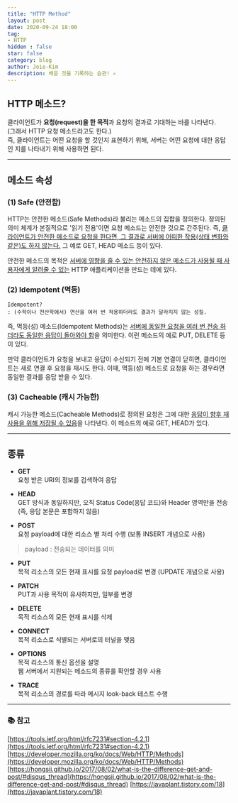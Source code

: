 ```yaml
---
title: "HTTP Method"
layout: post
date: 2020-09-24 18:00
tag:
- HTTP
hidden : false
star: false
category: blog
author: Joie-Kim
description: 배운 것을 기록하는 습관! ✍️
---
```

## HTTP 메소드?

클라이언트가 **요청(request)을 한 목적**과 요청의 결과로 기대하는 바를 나타낸다.<br>(그래서 HTTP 요청 메소드라고도 한다.)<br>
즉, 클라이언트는 어떤 요청을 할 것인지 표현하기 위해, 서버는 어떤 요청에 대한 응답인 지를 나타내기 위해 사용하면 된다.

---

## 메소드 속성
### (1) Safe (안전함)

HTTP는 안전한 메소드(Safe Methods)라 불리는 메소드의 집합을 정의한다. 정의된 의미 체계가 본질적으로 '읽기 전용'이면 요청 메소드는 안전한 것으로 간주된다. 즉, <u>클라이언트가 안전한 메소드로 요청을 한다면, 그 결과로 서버에 어떠한 작용(상태 변화와 같은)도 하지 않는다.</u> 그 예로 GET, HEAD 메소드 등이 있다.

안전한 메소드의 목적은 <u>서버에 영향을 줄 수 있는 안전하지 않은 메소드가 사용될 때 사용자에게 알려줄 수 있는</u> HTTP 애플리케이션을 만드는 데에 있다.

### (2) Idempotent (멱등)

```
Idempotent?
: (수학이나 전산학에서) 연산을 여러 번 적용하더라도 결과가 달라지지 않는 성질.
```

즉, 멱등(성) 메소드(Idempotent Methods)는 <u>서버에 동일한 요청을 여러 번 전송 하더라도 동일한 응답이 돌아와야 함</u>을 의미한다. 이런 메소드의 예로 PUT, DELETE 등이 있다.

만약 클라이언트가 요청을 보내고 응답이 수신되기 전에 기본 연결이 닫히면, 클라이언트는 새로 연결 후 요청을 재시도 한다. 이때, 멱등(성) 메소드로 요청을 하는 경우라면 동일한 결과를 응답 받을 수 있다.

### (3) Cacheable (캐시 가능한)

캐시 가능한 메소드(Cacheable Methods)로 정의된 요청은 그에 대한 <u>응답이 향후 재사용을 위해 저장될 수 있음</u>을 나타낸다. 이 메소드의 예로 GET, HEAD가 있다.

---

## 종류

- **GET**<br>
요청 받은 URI의 정보를 검색하여 응답

- **HEAD**<br>
GET 방식과 동일하지만, 오직 Status Code(응답 코드)와 Header 영역만을 전송 (즉, 응답 본문은 포함하지 않음)

- **POST**<br>
요청 payload에 대한 리소스 별 처리 수행 (보통 INSERT 개념으로 사용)
> payload : 전송되는 데이터를 의미

- **PUT**<br>
목적 리소스의 모든 현재 표시를 요청 payload로 변경 (UPDATE 개념으로 사용)

- **PATCH**<br>
PUT과 사용 목적이 유사하지만, 일부를 변경

- **DELETE**<br>
목적 리소스의 모든 현재 표시를 삭제

- **CONNECT**<br>
목적 리소스로 식별되는 서버로의 터널을 맺음

- **OPTIONS**<br>
목적 리소스의 통신 옵션을 설명<br>
웹 서버에서 지원되는 메소드의 종류를 확인할 경우 사용

- **TRACE**<br>
목적 리소스의 경로를 따라 메시지 look-back 테스트 수행

---

### 📚 참고

[https://tools.ietf.org/html/rfc7231#section-4.2.1](https://tools.ietf.org/html/rfc7231#section-4.2.1)
[https://developer.mozilla.org/ko/docs/Web/HTTP/Methods](https://developer.mozilla.org/ko/docs/Web/HTTP/Methods)
[https://hongsii.github.io/2017/08/02/what-is-the-difference-get-and-post/#disqus_thread](https://hongsii.github.io/2017/08/02/what-is-the-difference-get-and-post/#disqus_thread)
[https://javaplant.tistory.com/18](https://javaplant.tistory.com/18)